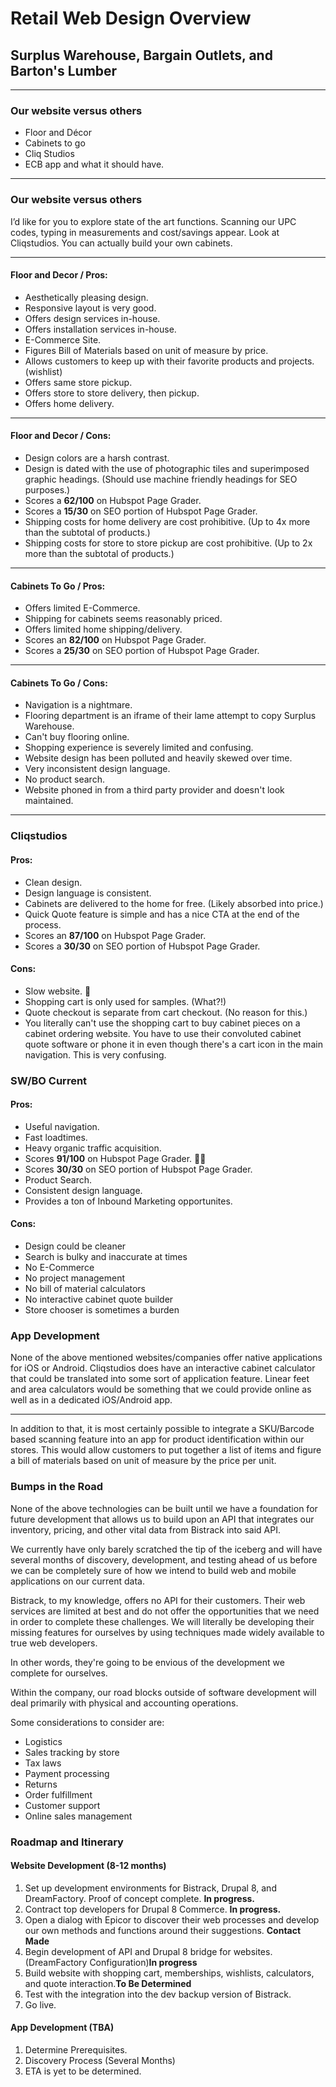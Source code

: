 # Retail Web Design Overview
## Surplus Warehouse, Bargain Outlets, and Barton's Lumber

---

### Our website versus others

- Floor and Décor
- Cabinets to go
- Cliq Studios
- ECB app and what it should have.

---

### Our website versus others

I’d like for you to explore state of the art functions. Scanning our UPC codes, typing in measurements and cost/savings appear. Look at Cliqstudios. You can actually build your own cabinets.

---

#### Floor and Decor / Pros:
- Aesthetically pleasing design.
- Responsive layout is very good.
- Offers design services in-house.
- Offers installation services in-house.
- E-Commerce Site.
- Figures Bill of Materials based on unit of measure by price.
- Allows customers to keep up with their favorite products and projects. (wishlist)
- Offers same store pickup.
- Offers store to store delivery, then pickup.
- Offers home delivery.

---

#### Floor and Decor / Cons:
- Design colors are a harsh contrast.
- Design is dated with the use of photographic tiles and superimposed graphic headings. (Should use machine friendly headings for SEO purposes.)
- Scores a **62/100** on Hubspot Page Grader.
- Scores a **15/30** on SEO portion of Hubspot Page Grader.
- Shipping costs for home delivery are cost prohibitive. (Up to 4x more than the subtotal of products.)
- Shipping costs for store to store pickup are cost prohibitive. (Up to 2x more than the subtotal of products.)

---

#### Cabinets To Go / Pros:
- Offers limited E-Commerce.
- Shipping for cabinets seems reasonably priced.
- Offers limited home shipping/delivery.
- Scores an **82/100** on Hubspot Page Grader.
- Scores a **25/30** on SEO portion of Hubspot Page Grader.

---

#### Cabinets To Go / Cons:
- Navigation is a nightmare.
- Flooring department is an iframe of their lame attempt to copy Surplus Warehouse.
- Can't buy flooring online.
- Shopping experience is severely limited and confusing.
- Website design has been polluted and heavily skewed over time.
- Very inconsistent design language.
- No product search.
- Website phoned in from a third party provider and doesn't look maintained.

---

### Cliqstudios

#### Pros:
- Clean design.
- Design language is consistent.
- Cabinets are delivered to the home for free. (Likely absorbed into price.)
- Quick Quote feature is simple and has a nice CTA at the end of the process.
- Scores an **87/100** on Hubspot Page Grader.
- Scores a **30/30** on SEO portion of Hubspot Page Grader.

#### Cons:
- Slow website. 🐢
- Shopping cart is only used for samples. (What?!)
- Quote checkout is separate from cart checkout. (No reason for this.)
- You literally can't use the shopping cart to buy cabinet pieces on a cabinet ordering website. You have to use their convoluted cabinet quote software or phone it in even though there's a cart icon in the main navigation. This is very confusing.

### SW/BO Current

#### Pros:
- Useful navigation.
- Fast loadtimes.
- Heavy organic traffic acquisition.
- Scores **91/100** on Hubspot Page Grader. 🎤💧
- Scores **30/30** on SEO portion of Hubspot Page Grader.
- Product Search.
- Consistent design language.
- Provides a ton of Inbound Marketing opportunites.

#### Cons:
- Design could be cleaner
- Search is bulky and inaccurate at times
- No E-Commerce
- No project management
- No bill of material calculators
- No interactive cabinet quote builder
- Store chooser is sometimes a burden

### App Development

None of the above mentioned websites/companies offer native applications for iOS or Android. Cliqstudios does have an interactive cabinet calculator that could be translated into some sort of application feature. Linear feet and area calculators would be something that we could provide online as well as in a dedicated iOS/Android app.

---

In addition to that, it is most certainly possible to integrate a SKU/Barcode based scanning feature into an app for product identification within our stores. This would allow customers to put together a list of items and figure a bill of materials based on unit of measure by the price per unit.

### Bumps in the Road

None of the above technologies can be built until we have a foundation for future development that allows us to build upon an API that integrates our inventory, pricing, and other vital data from Bistrack into said API.

We currently have only barely scratched the tip of the iceberg and will have several months of discovery, development, and testing ahead of us before we can be completely sure of how we intend to build web and mobile applications on our current data.

Bistrack, to my knowledge, offers no API for their customers. Their web services are limited at best and do not offer the opportunities that we need in order to complete these challenges. We will literally be developing their missing features for ourselves by using techniques made widely available to true web developers.

In other words, they're going to be envious of the development we complete for ourselves.

Within the company, our road blocks outside of software development will deal primarily with physical and accounting operations.

Some considerations to consider are:
- Logistics
- Sales tracking by store
- Tax laws
- Payment processing
- Returns
- Order fulfillment
- Customer support
- Online sales management

### Roadmap and Itinerary

#### Website Development (8-12 months)

1. Set up development environments for Bistrack, Drupal 8, and DreamFactory. Proof of concept complete. **In progress.**
2. Contract top developers for Drupal 8 Commerce. **In progress.**
3. Open a dialog with Epicor to discover their web processes and develop our own methods and functions around their suggestions. **Contact Made**
4. Begin development of API and Drupal 8 bridge for websites. (DreamFactory Configuration)**In progress**
5. Build website with shopping cart, memberships, wishlists, calculators, and quote interaction.**To Be Determined**
6. Test with the integration into the dev backup version of Bistrack.
7. Go live.

#### App Development (TBA)

1. Determine Prerequisites.
2. Discovery Process (Several Months)
3. ETA is yet to be determined.
